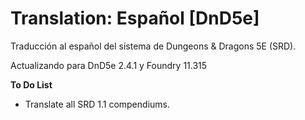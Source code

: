 # Translation: Español [DnD5e]

Traducción al español del sistema de Dungeons & Dragons 5E (SRD).

Actualizando para DnD5e 2.4.1 y Foundry 11.315

**To Do List**
- Translate all SRD 1.1 compendiums.